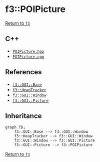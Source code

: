 # f3::POIPicture

[Return to `f3`](/docs/f3.md)

## C++

- [`POIPicture.hpp`](/src/f3/POIPicture.hpp)
- [`POIPicture.cpp`](/src/f3/POIPicture.cpp)

## References

- [`f3::GUI::Base`](/docs/f3/GUI/Base.md)
- [`f3::HeapTracker`](/docs/f3/HeapTracker.md)
- [`f3::GUI::Window`](/docs/f3/GUI/Window.md)
- [`f3::GUI::Picture`](/docs/f3/GUI/Picture.md)

## Inheritance

```mermaid
graph TD;
    f3::GUI::Base --> f3::GUI::Window
    f3::HeapTracker --> f3::GUI::Window
    f3::GUI::Window --> f3::GUI::Picture
    f3::GUI::Picture --> f3::POIPicture
```

[Return to `f3`](/docs/f3.md)